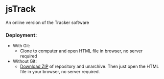 # jsTrack
An online version of the Tracker software

### Deployment:
- With Git:
  + Clone to computer and open HTML file in browser, no server required 
- Without Git:
  + [Download ZIP](https://github.com/lucadem1313/jsTrack/archive/master.zip) of repository and unarchive. Then just open the HTML file in your browser, no server required.
